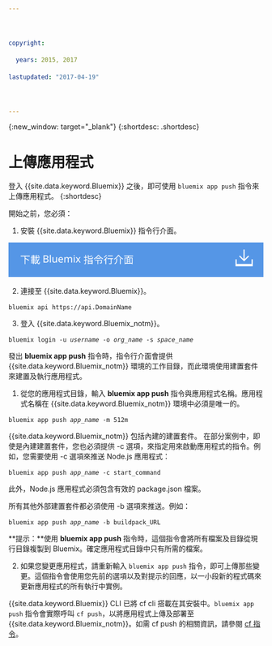 ```yaml
---



copyright:

  years: 2015, 2017

lastupdated: "2017-04-19"



---
```


{:new_window: target="_blank"}
{:shortdesc: .shortdesc}

# 上傳應用程式

登入 {{site.data.keyword.Bluemix}} 之後，即可使用 `bluemix app push` 指令來上傳應用程式。
{:shortdesc}

開始之前，您必須：
  1. 安裝 {{site.data.keyword.Bluemix}} 指令行介面。

  <a class="xref" href="http://clis.ng.bluemix.net/ui/home.html" target="_blank" title="（在新分頁或視窗中開啟）"><img class="image" src="images/btn_bx_commandline.svg" alt="下載 {{site.data.keyword.Bluemix}} 指令行介面" /> </a>

  2. 連接至 {{site.data.keyword.Bluemix}}。

  <pre class="pre"><code class="hljs">bluemix api https://api.<span class="keyword" data-hd-keyref="DomainName">DomainName</span></code></pre>

  3. 登入 {{site.data.keyword.Bluemix_notm}}。

  <pre class="pre"><code class="hljs">bluemix login -u <var class="keyword varname" data-hd-keyref="user_ID">username</var> -o <var class="keyword varname" data-hd-keyref="org_name">org_name</var> -s <var class="keyword varname" data-hd-keyref="space_name">space_name</var></code></pre>

發出 **bluemix app push** 指令時，指令行介面會提供 {{site.data.keyword.Bluemix_notm}} 環境的工作目錄，而此環境使用建置套件來建置及執行應用程式。

  1. 從您的應用程式目錄，輸入 **bluemix app push** 指令與應用程式名稱。應用程式名稱在 {{site.data.keyword.Bluemix_notm}} 環境中必須是唯一的。

  <pre class="pre"><code class="hljs">bluemix app push <var class="keyword varname" data-hd-keyref="app_name">app_name</var> -m 512m</code></pre>

  {{site.data.keyword.Bluemix_notm}} 包括內建的建置套件。
在部分案例中，即使是內建建置套件，您也必須提供 -c 選項，來指定用來啟動應用程式的指令。例如，您需要使用 -c 選項來推送 Node.js 應用程式：

  <pre class="pre"><code class="hljs">bluemix app push <var class="keyword varname" data-hd-keyref="app_name">app_name</var> -c start_command</code></pre>

  此外，Node.js 應用程式必須包含有效的 package.json 檔案。

  所有其他外部建置套件都必須使用 -b 選項來推送。例如：

  <pre class="pre"><code class="hljs">bluemix app push <var class="keyword varname" data-hd-keyref="app_name">app_name</var> -b buildpack_URL</code></pre>

  **提示：**使用 **bluemix app push** 指令時，這個指令會將所有檔案及目錄從現行目錄複製到 Bluemix。確定應用程式目錄中只有所需的檔案。


  2. 如果您變更應用程式，請重新輸入 `bluemix app push` 指令，即可上傳那些變更。這個指令會使用您先前的選項以及對提示的回應，以一小段新的程式碼來更新應用程式的所有執行中實例。

{{site.data.keyword.Bluemix}} CLI 已將 cf cli 搭載在其安裝中。`bluemix app push` 指令會實際呼叫 `cf push`，以將應用程式上傳及部署至 {{site.data.keyword.Bluemix_notm}}。如需 cf push 的相關資訊，請參閱 [cf 指令](/docs/cli/reference/cfcommands/index.html)。 
